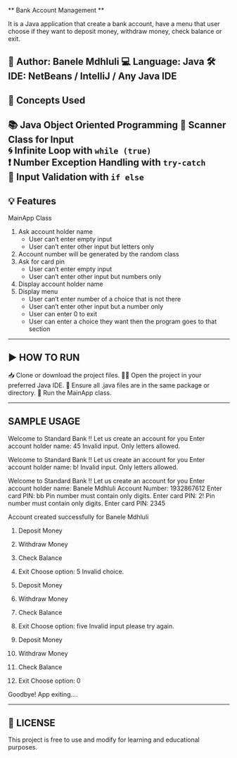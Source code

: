 ** Bank Account Management **

It is a Java application that create a bank account, have a menu that user choose if they want to deposit money, withdraw money, check balance or exit.

 👤 Author: Banele Mdhluli
💻 Language: Java
🛠️ IDE: NetBeans / IntelliJ / Any Java IDE
---

## 🧠 Concepts Used

📚 Java Object Oriented Programming
🧾 Scanner Class for Input  
🌀 Infinite Loop with `while (true)`  
❗ Number Exception Handling with `try-catch`  
🔀 Input Validation with ` if else ` 
---

## 💡 Features

MainApp Class
1. Ask account holder name
    * User can’t enter empty input
    * User can’t enter other input but letters only
2. Account number will be generated by the random class
3. Ask for card pin
     * User can’t enter empty input 
     * User can’t enter other input but numbers only
4. Display account holder name
5. Display menu
   * User can’t enter number of a choice that is not there
   * User can’t enter other input but a number only
   * User can enter 0 to exit
   * User can enter a choice they want then the program goes to that section
---

## ▶️ HOW TO RUN

📥 Clone or download the project files.
🧑‍💻 Open the project in your preferred Java IDE.
📂 Ensure all .java files are in the same package or directory.
🚀 Run the MainApp class.

-----------
SAMPLE USAGE
-----------

Welcome to Standard Bank !!
Let us create an account for you
Enter account holder name: 45
Invalid input. Only letters allowed.

Welcome to Standard Bank !!
Let us create an account for you
Enter account holder name: b!
Invalid input. Only letters allowed.

Welcome to Standard Bank !!
Let us create an account for you
Enter account holder name: Banele Mdhluli
Account Number: 1932867612
Enter card PIN: bb
Pin number must contain only digits.
Enter card PIN: 2!
Pin number must contain only digits.
Enter card PIN: 2345

Account created successfully for Banele Mdhluli

1. Deposit Money
2. Withdraw Money
3. Check Balance
0. Exit
Choose option: 5
Invalid choice.

1. Deposit Money
2. Withdraw Money
3. Check Balance
0. Exit
Choose option: five
Invalid input please try again.

1. Deposit Money
2. Withdraw Money
3. Check Balance
0. Exit
Choose option: 0

Goodbye!
App exiting....

---
## 📝 LICENSE

This project is free to use and modify for learning and educational purposes.
